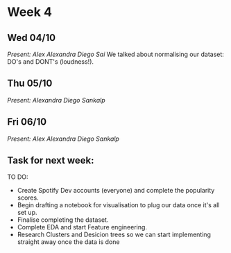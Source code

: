 # Week 4

## Wed 04/10
*Present: Alex Alexandra Diego Sai* 
We talked about normalising our dataset: DO's and DONT's (loudness!).  

## Thu 05/10
*Present: Alexandra Diego Sankalp*


## Fri 06/10
*Present: Alex Alexandra Diego Sankalp*


## Task for next week: ##
 
TO DO:
- Create Spotify Dev accounts (everyone) and complete the popularity scores.
- Begin drafting a notebook for visualisation to plug our data once it's all set up.
- Finalise completing the dataset.
- Complete EDA and start Feature engineering.
- Research Clusters and Desicion trees so we can start implementing straight away once the data is done
